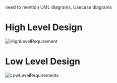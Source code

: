 need to mention UML diagrams, Usecase diagrams 

# High Level Design
![HighLevelRequirement](https://user-images.githubusercontent.com/82767035/152648498-d365e88c-2420-4819-aba8-7de9188de40a.PNG)

# Low Level Design
![LowLevelRequirements](https://user-images.githubusercontent.com/82767035/152648503-3d12a987-51d8-4dd2-8faa-88763fefce14.PNG)
